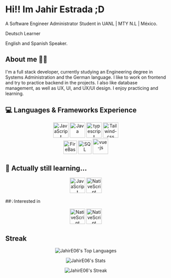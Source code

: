 
# Hi!! Im Jahir Estrada ;D
A Software Engineer Administrator Student in 
UANL | MTY N.L | México.

Deutsch Learner 

English and Spanish Speaker.



## About me 👨‍💻
I'm a full stack developer, currently studying an Engineering degree in Systems Administration and the German language. I like to work on frontend and try to practice backend in the projects. I also like database management, as well as UX, UI, and UX/UI design. I enjoy practicing and learning.
## 💻 Languages & Frameworks Experience

<div align=center>
   <img width="48" height="48" src="https://img.icons8.com/?size=100&id=PXTY4q2Sq2lG&format=png&color=000000" alt="JavaScript"/>
   <img width="48" height="48" src="https://img.icons8.com/?size=100&id=Pd2x9GWu9ovX&format=png&color=000000" alt="Java"/>
   <img width="48" height="48" src="https://img.icons8.com/ios-filled/384/498fe1/typescript.png" alt="typescript"/>
   <img width="48" height="48" src="https://img.icons8.com/?size=100&id=CIAZz2CYc6Kc&format=png&color=000000" alt="Tailwind-css"/>
   <br>
   <!-- <img width="48" height="48" src="https://img.icons8.com/?size=100&id=1BC75jFEBED6&format=png&color=000000" alt=".net"/> -->
   <img width="42" height="42" src="https://img.icons8.com/?size=100&id=62452&format=png&color=000000" alt="FireBase"/>
  <img width="42" height="42" src="https://img.icons8.com/?size=100&id=J6KcaRLsTgpZ&format=png&color=000000" alt="SQL"/>
   <img width="48" height="48" src="https://img.icons8.com/?size=100&id=BUnExfsRs3CW&format=png&color=000000" alt="vue-js"/>
</div>

## 📖 Actually still learning...
<div align=center>
   <img width="48" height="48" src="https://img.icons8.com/?size=100&id=PXTY4q2Sq2lG&format=png&color=000000" alt="JavaScript"/>
   <img width="48" height="48" src="https://img.icons8.com/?size=100&id=3kayGKj30Ujn&format=png&color=000000" alt="NativeScript"/>
 
   <br>

</div>

##💡Interested in
<div align = center>
   <img width="48" height="48" src="https://img.icons8.com/?size=100&id=asWSSTBrDlTW&format=png&color=000000" alt="NativeScript"/>
   <img width="48" height="48" src="https://img.icons8.com/?size=100&id=33039&format=png&color=000000" alt="NativeScript"/>


</div>

## Streak

<div align=center>
   
![JahirE06's Top Languages](https://github-readme-stats.vercel.app/api/top-langs/?username=JahirE06&theme=react&show_icons=true&hide_border=false&layout=compact)

![JahirE06's Stats](https://github-readme-stats.vercel.app/api?username=JahirE06&theme=react&show_icons=true&hide_border=false&count_private=true)

![JahirE06's Streak](https://github-readme-streak-stats.herokuapp.com/?user=JahirE06&theme=react&hide_border=false)

</div>



